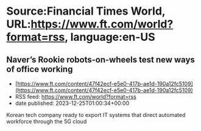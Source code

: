 # Source:Financial Times World, URL:https://www.ft.com/world?format=rss, language:en-US

## Naver’s Rookie robots-on-wheels test new ways of office working
 - [https://www.ft.com/content/47f42ecf-e5e0-417b-ae1d-190a12fc5109](https://www.ft.com/content/47f42ecf-e5e0-417b-ae1d-190a12fc5109)
 - RSS feed: https://www.ft.com/world?format=rss
 - date published: 2023-12-25T01:00:34+00:00

Korean tech company ready to export IT systems that direct automated workforce through the 5G cloud

